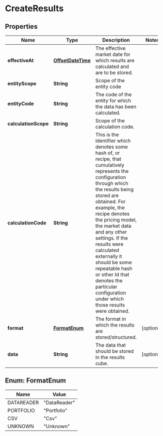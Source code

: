 

# CreateResults

## Properties

Name | Type | Description | Notes
------------ | ------------- | ------------- | -------------
**effectiveAt** | [**OffsetDateTime**](OffsetDateTime.md) | The effective market date for which results are calculated and are to be stored. | 
**entityScope** | **String** | Scope of the entity code | 
**entityCode** | **String** | The code of the entity for which the data has been calculated. | 
**calculationScope** | **String** | Scope of the calculation code. | 
**calculationCode** | **String** | This is the identifier which denotes some hash of, or recipe, that cumulatively represents the configuration through which  the results being stored are obtained. For example, the recipe denotes the pricing model, the market data and any other  settings. If the results were calculated externally it should be some repeatable hash or other Id that denotes the particular  configuration under which those results were obtained. | 
**format** | [**FormatEnum**](#FormatEnum) | The format in which the results are stored/structured. |  [optional]
**data** | **String** | The data that should be stored in the results cube. |  [optional]



## Enum: FormatEnum

Name | Value
---- | -----
DATAREADER | &quot;DataReader&quot;
PORTFOLIO | &quot;Portfolio&quot;
CSV | &quot;Csv&quot;
UNKNOWN | &quot;Unknown&quot;



